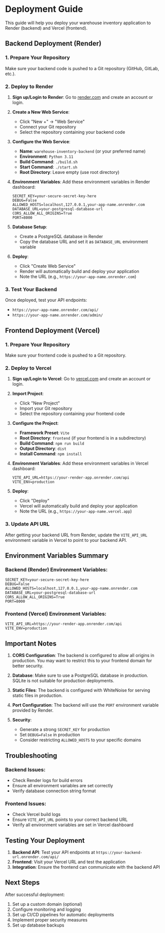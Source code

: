 # Deployment Guide

This guide will help you deploy your warehouse inventory application to Render (backend) and Vercel (frontend).

## Backend Deployment (Render)

### 1. Prepare Your Repository

Make sure your backend code is pushed to a Git repository (GitHub, GitLab, etc.).

### 2. Deploy to Render

1. **Sign up/Login to Render**: Go to [render.com](https://render.com) and create an account or login.

2. **Create a New Web Service**:
   - Click "New +" → "Web Service"
   - Connect your Git repository
   - Select the repository containing your backend code

3. **Configure the Web Service**:
   - **Name**: `warehouse-inventory-backend` (or your preferred name)
   - **Environment**: `Python 3.11`
   - **Build Command**: `./build.sh`
   - **Start Command**: `./start.sh`
   - **Root Directory**: Leave empty (use root directory)

4. **Environment Variables**:
   Add these environment variables in Render dashboard:
   ```
   SECRET_KEY=your-secure-secret-key-here
   DEBUG=False
   ALLOWED_HOSTS=localhost,127.0.0.1,your-app-name.onrender.com
   DATABASE_URL=your-postgresql-database-url
   CORS_ALLOW_ALL_ORIGINS=True
   PORT=8000
   ```

5. **Database Setup**:
   - Create a PostgreSQL database in Render
   - Copy the database URL and set it as `DATABASE_URL` environment variable

6. **Deploy**:
   - Click "Create Web Service"
   - Render will automatically build and deploy your application
   - Note the URL (e.g., `https://your-app-name.onrender.com`)

### 3. Test Your Backend

Once deployed, test your API endpoints:
- `https://your-app-name.onrender.com/api/`
- `https://your-app-name.onrender.com/admin/`

## Frontend Deployment (Vercel)

### 1. Prepare Your Repository

Make sure your frontend code is pushed to a Git repository.

### 2. Deploy to Vercel

1. **Sign up/Login to Vercel**: Go to [vercel.com](https://vercel.com) and create an account or login.

2. **Import Project**:
   - Click "New Project"
   - Import your Git repository
   - Select the repository containing your frontend code

3. **Configure the Project**:
   - **Framework Preset**: `Vite`
   - **Root Directory**: `frontend` (if your frontend is in a subdirectory)
   - **Build Command**: `npm run build`
   - **Output Directory**: `dist`
   - **Install Command**: `npm install`

4. **Environment Variables**:
   Add these environment variables in Vercel dashboard:
   ```
   VITE_API_URL=https://your-render-app.onrender.com/api
   VITE_ENV=production
   ```

5. **Deploy**:
   - Click "Deploy"
   - Vercel will automatically build and deploy your application
   - Note the URL (e.g., `https://your-app-name.vercel.app`)

### 3. Update API URL

After getting your backend URL from Render, update the `VITE_API_URL` environment variable in Vercel to point to your backend API.

## Environment Variables Summary

### Backend (Render) Environment Variables:
```
SECRET_KEY=your-secure-secret-key-here
DEBUG=False
ALLOWED_HOSTS=localhost,127.0.0.1,your-app-name.onrender.com
DATABASE_URL=your-postgresql-database-url
CORS_ALLOW_ALL_ORIGINS=True
PORT=8000
```

### Frontend (Vercel) Environment Variables:
```
VITE_API_URL=https://your-render-app.onrender.com/api
VITE_ENV=production
```

## Important Notes

1. **CORS Configuration**: The backend is configured to allow all origins in production. You may want to restrict this to your frontend domain for better security.

2. **Database**: Make sure to use a PostgreSQL database in production. SQLite is not suitable for production deployments.

3. **Static Files**: The backend is configured with WhiteNoise for serving static files in production.

4. **Port Configuration**: The backend will use the `PORT` environment variable provided by Render.

5. **Security**: 
   - Generate a strong `SECRET_KEY` for production
   - Set `DEBUG=False` in production
   - Consider restricting `ALLOWED_HOSTS` to your specific domains

## Troubleshooting

### Backend Issues:
- Check Render logs for build errors
- Ensure all environment variables are set correctly
- Verify database connection string format

### Frontend Issues:
- Check Vercel build logs
- Ensure `VITE_API_URL` points to your correct backend URL
- Verify all environment variables are set in Vercel dashboard

## Testing Your Deployment

1. **Backend API**: Test your API endpoints at `https://your-backend-url.onrender.com/api/`
2. **Frontend**: Visit your Vercel URL and test the application
3. **Integration**: Ensure the frontend can communicate with the backend API

## Next Steps

After successful deployment:
1. Set up a custom domain (optional)
2. Configure monitoring and logging
3. Set up CI/CD pipelines for automatic deployments
4. Implement proper security measures
5. Set up database backups 